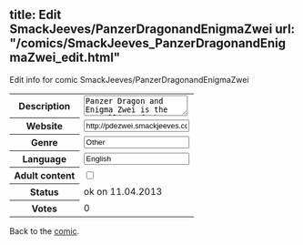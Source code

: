 title: Edit SmackJeeves/PanzerDragonandEnigmaZwei
url: "/comics/SmackJeeves_PanzerDragonandEnigmaZwei_edit.html"
---
Edit info for comic SmackJeeves/PanzerDragonandEnigmaZwei

<form name="comic" action="http://gaepostmail.appengine.com/comic" name="post">
<table class="comicinfo">
<tr>
<th>Description</th><td><textarea name="description">Panzer Dragon and Enigma Zwei is the re-telling of the original story on SmackJeeves about protagonists Panzer Dragon, Enigma, and Niavana Avalon as they become involved in protecting their home from the move of a mysterious organization, spiraling into a battle that will decide the fate of so many worlds and reveal to this trio their destiny. Click on &quot;PDE: Complete Edition&quot; to check out the original story, but you do NOT have to read the Complete Edition to understand what's going on in PDE Zwei. Nevertheless, it's still an awesome read and you should check it out if you want an idea of my past works. Comics available every Monday, Thursday, and Saturday!!!</textarea></td>
</tr>
<tr>
<th>Website</th><td><input type="text" name="url" value="http://pdezwei.smackjeeves.com/comics/"/></td>
</tr>
<tr>
<th>Genre</th><td><input type="text" name="genre" value="Other"/></td>
</tr>
<tr>
<th>Language</th><td><input type="text" name="language" value="English"/></td>
</tr>
<tr>
<th>Adult content</th><td><input type="checkbox" name="adult" value="adult" /></td>
</tr>
<tr>
<th>Status</th><td>ok on 11.04.2013</td>
</tr>
<tr>
<th>Votes</th><td>0</div></td>
</tr>
</table>
</form>

Back to the [comic](/comics/SmackJeeves_PanzerDragonandEnigmaZwei.html).
